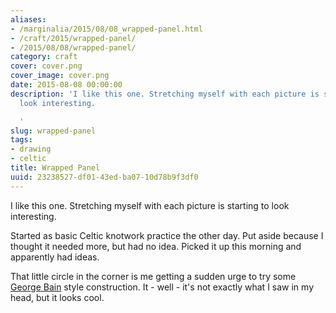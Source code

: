 ```yaml
---
aliases:
- /marginalia/2015/08/08_wrapped-panel.html
- /craft/2015/wrapped-panel/
- /2015/08/08/wrapped-panel/
category: craft
cover: cover.png
cover_image: cover.png
date: 2015-08-08 00:00:00
description: 'I like this one. Stretching myself with each picture is starting to
  look interesting.

  '
slug: wrapped-panel
tags:
- drawing
- celtic
title: Wrapped Panel
uuid: 23238527-df01-43ed-ba07-10d78b9f3df0
---
```


I like this one. Stretching myself with each picture is starting to look interesting.
<!--more-->

Started as basic Celtic knotwork practice the other day.
Put aside because I thought it needed more, but had no idea. Picked it up
this morning and apparently had ideas.

That little circle in the corner is me getting a sudden urge to try some
[George Bain][] style construction. It - well - it's not exactly what I
saw in my head, but it looks cool.

[George Bain]: https://en.wikipedia.org/wiki/George_Bain_(artist)